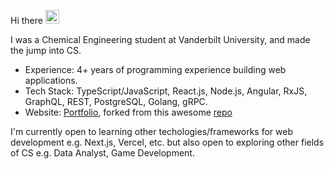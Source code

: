 Hi there <img src="https://media.giphy.com/media/hvRJCLFzcasrR4ia7z/giphy.gif" width="22">

I was a Chemical Engineering student at Vanderbilt University, and made the jump into CS.

- Experience: 4+ years of programming experience building web applications. 
- Tech Stack: TypeScript/JavaScript, React.js, Node.js, Angular, RxJS, GraphQL, REST, PostgreSQL, Golang, gRPC. 
- Website: [Portfolio](https://izzulaizad-portfolio.vercel.app/), forked from this awesome [repo](https://cveinnt.com)

I'm currently open to learning other techologies/frameworks for web development e.g. Next.js, Vercel, etc. but also 
open to exploring other fields of CS e.g. Data Analyst, Game Development.
